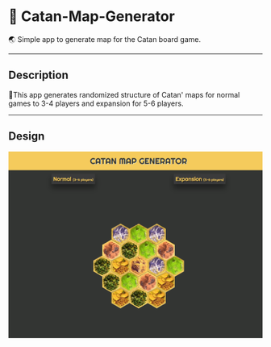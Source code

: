 # 🏰 Catan-Map-Generator

🌏 Simple app to generate map for the Catan board game.

---

## Description

🧱This app generates randomized structure of Catan' maps for normal games to 3-4 players and expansion for 5-6 players.

---

## Design

![design](images/design.png)
